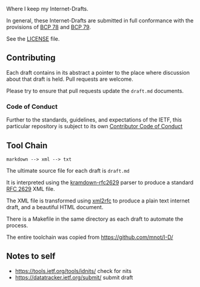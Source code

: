 Where I keep my Internet-Drafts.

In general, these Internet-Drafts are submitted in full conformance with
the provisions of [BCP 78][1] and [BCP 79][2].

[1]: <http://tools.ietf.org/html/bcp78>
[2]: <http://tools.ietf.org/html/bcp79>

See the [LICENSE](LICENSE) file.

Contributing
------------

Each draft contains in its abstract a pointer to the place where
discussion about that draft is held.  Pull requests are welcome.

Please try to ensure that pull requests update the `draft.md`
documents.

### Code of Conduct

Further to the standards, guidelines, and expectations of the IETF,
this particular repository is subject to its own
[Contributor Code of Conduct](code_of_conduct.md)


Tool Chain
----------

    markdown --> xml --> txt

The ultimate source file for each draft is `draft.md`

It is interpreted using the [kramdown-rfc2629][3] parser to produce a
standard [RFC 2629][4] XML file.

The XML file is transformed using [xml2rfc][5] to produce a plain text
internet draft, and a beautiful HTML document.

There is a Makefile in the same directory as each draft to automate
the process.

The entire toolchain was copied from https://github.com/mnot/I-D/


Notes to self
-------------

* <https://tools.ietf.org/tools/idnits/> check for nits
* <https://datatracker.ietf.org/submit/> submit draft


[3]: https://github.com/cabo/kramdown-rfc2629
[4]: https://tools.ietf.org/html/rfc2629
[5]: http://xml2rfc.ietf.org/

